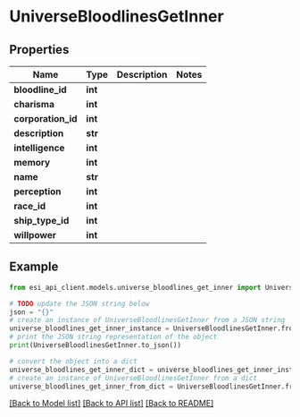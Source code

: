 # UniverseBloodlinesGetInner


## Properties

Name | Type | Description | Notes
------------ | ------------- | ------------- | -------------
**bloodline_id** | **int** |  | 
**charisma** | **int** |  | 
**corporation_id** | **int** |  | 
**description** | **str** |  | 
**intelligence** | **int** |  | 
**memory** | **int** |  | 
**name** | **str** |  | 
**perception** | **int** |  | 
**race_id** | **int** |  | 
**ship_type_id** | **int** |  | 
**willpower** | **int** |  | 

## Example

```python
from esi_api_client.models.universe_bloodlines_get_inner import UniverseBloodlinesGetInner

# TODO update the JSON string below
json = "{}"
# create an instance of UniverseBloodlinesGetInner from a JSON string
universe_bloodlines_get_inner_instance = UniverseBloodlinesGetInner.from_json(json)
# print the JSON string representation of the object
print(UniverseBloodlinesGetInner.to_json())

# convert the object into a dict
universe_bloodlines_get_inner_dict = universe_bloodlines_get_inner_instance.to_dict()
# create an instance of UniverseBloodlinesGetInner from a dict
universe_bloodlines_get_inner_from_dict = UniverseBloodlinesGetInner.from_dict(universe_bloodlines_get_inner_dict)
```
[[Back to Model list]](../README.md#documentation-for-models) [[Back to API list]](../README.md#documentation-for-api-endpoints) [[Back to README]](../README.md)


